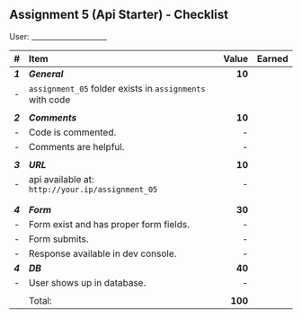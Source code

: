 ## Assignment 5 (Api Starter) - Checklist

User: _____________________           

| #       | Item                                                     |   Value | Earned |
| :------ | :------------------------------------------------------- | ------: | ------ |
| ***1*** | ***General***                                            |  **10** |        |
| -       | `assignment_05` folder exists in `assignments` with code |         |        |
|         |                                                          |         |        |
| ***2*** | ***Comments***                                           |  **10** |        |
| -       | Code is commented.                                       |       - |        |
| -       | Comments are helpful.                                    |       - |        |
|         |                                                          |         |        |
| ***3*** | ***URL***                                                |  **10** |        |
| -       | api available at: `http://your.ip/assignment_05`         |       - |        |
|         |                                                          |         |        |
|         |                                                          |         |        |
| ***4*** | ***Form***                                               |  **30** |        |
| -       | Form exist and has proper form fields.                   |       - |        |
| -       | Form submits.                                            |       - |        |
| -       | Response available in dev console.                       |       - |        |
| ***4*** | ***DB***                                                 |  **40** |        |
| -       | User shows up in database.                               |       - |        |
|         |                                                          |         |        |
|         | Total:                                                   | **100** |        |
